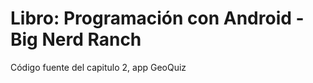 
		
Libro: Programación con Android - Big Nerd Ranch
=======================================

Código fuente del capitulo 2, app GeoQuiz


